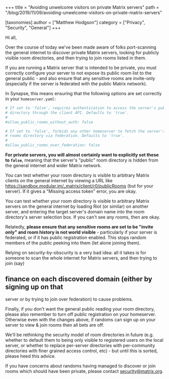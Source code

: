 +++
title = "Avoiding unwelcome visitors on private Matrix servers"
path = "/blog/2019/11/09/avoiding-unwelcome-visitors-on-private-matrix-servers"

[taxonomies]
author = ["Matthew Hodgson"]
category = ["Privacy", "Security", "General"]
+++

Hi all,

Over the course of today we've been made aware of folks port-scanning the
general internet to discover private Matrix servers, looking for publicly
visible room directories, and then trying to join rooms listed in them.

If you are running a Matrix server that is intended to be private, you must correctly
configure your server to not expose its public room list to the general public -
and also ensure that any sensitive rooms are invite-only (especially if the
server is federated with the public Matrix network).

In Synapse, this means ensuring that the following options are set correctly in
your `homeserver.yaml`:

```yaml
# If set to 'false', requires authentication to access the server's public rooms
# directory through the client API. Defaults to 'true'.
#
#allow_public_rooms_without_auth: false

# If set to 'false', forbids any other homeserver to fetch the server's public
# rooms directory via federation. Defaults to 'true'.
#
#allow_public_rooms_over_federation: false
```

**For private servers, you will almost certainly want to explicitly set these to
`false`**, meaning that the server's "public" room directory is hidden from the
general internet and wider Matrix network.

You can test whether your room directory is visible to arbitrary Matrix clients
on the general internet by viewing a URL like
<https://sandbox.modular.im/_matrix/client/r0/publicRooms> (but for your server).
If it gives a "Missing access token" error, you are okay.

You can test whether your room directory is visible to arbitrary Matrix servers
on the general internet by loading Riot (or similar) on another server, and
entering the target server's domain name into the room directory's server
selection box.  If you can't see any rooms, then are okay.

Relatedly, **please ensure that any sensitive rooms are set to be "invite only"
and room history is not world visible** - particularly if your server is
federated, or if it has public registration enabled.  This stops random
members of the public peeking into them (let alone joining them).

Relying on security-by-obscurity is a very bad idea: all it takes is for someone
to scan the whole internet for Matrix servers, and then trying to join (say)

## finance on each discovered domain (either by signing up on that

server or by trying to join over federation) to cause problems.

Finally, if you don't want the general public reading your room directory,
please also remember to turn off public registration on your homeserver.
Otherwise even with the changes above, if randoms can sign up on your server
to view & join rooms then all bets are off.

We'll be rethinking the security model of room directories in future (e.g.
whether to default them to being only visible to registered users on the local
server, or whether to replace per-server directories with per-community
directories with finer grained access control, etc) - but until this is sorted,
please heed this advice.

If you have concerns about randoms having managed to discover or join rooms
which should have been private, please contact <security@matrix.org>.
